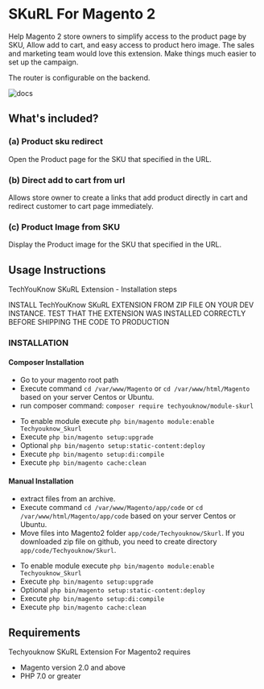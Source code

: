 
# SKuRL For Magento 2
Help Magento 2 store owners to simplify access to the product page by SKU, Allow add to cart, and easy access to product hero image. 
The sales and marketing team would love this extension. Make things much easier to set up the campaign.

The router is configurable on the backend.

![docs](https://i.imgur.com/QN77ovE.png)

## What's included?

### (a) Product sku redirect
Open the Product page for the SKU that specified in the URL.

### (b) Direct add to cart from url
Allows store owner to create a links that add product directly in cart and redirect customer to cart page immediately. 

### (c) Product Image from SKU
Display the Product image for the SKU that specified in the URL.

## Usage Instructions

TechYouKnow SKuRL Extension - Installation steps

INSTALL TechYouKnow SKuRL EXTENSION FROM ZIP FILE ON YOUR DEV INSTANCE. TEST THAT THE EXTENSION
WAS INSTALLED CORRECTLY BEFORE SHIPPING THE CODE TO PRODUCTION

### INSTALLATION

#### Composer Installation
* Go to your magento root path
* Execute command `cd /var/www/Magento` or
 `cd /var/www/html/Magento` based on your server Centos or Ubuntu.
* run composer command: `composer require techyouknow/module-skurl`
- To enable module execute `php bin/magento module:enable Techyouknow_Skurl`
- Execute `php bin/magento setup:upgrade`
- Optional `php bin/magento setup:static-content:deploy`
- Execute `php bin/magento setup:di:compile`
- Execute `php bin/magento cache:clean`

#### Manual Installation
* extract files from an archive.
* Execute command `cd /var/www/Magento/app/code` or
 `cd /var/www/html/Magento/app/code` based on your server Centos or Ubuntu.
* Move files into Magento2 folder `app/code/Techyouknow/Skurl`. If you downloaded zip file on github, you need to
create directory `app/code/Techyouknow/Skurl`.
- To enable module execute `php bin/magento module:enable Techyouknow_Skurl`
- Execute `php bin/magento setup:upgrade`
- Optional `php bin/magento setup:static-content:deploy`
- Execute `php bin/magento setup:di:compile`
- Execute `php bin/magento cache:clean`

## Requirements

Techyouknow SKuRL Extension For Magento2 requires
* Magento version 2.0 and above
* PHP 7.0 or greater
